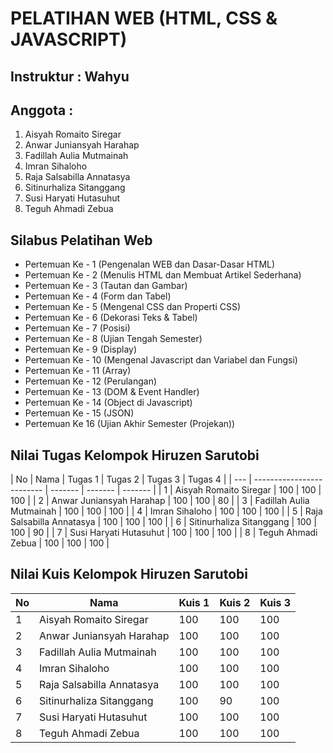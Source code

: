 # PELATIHAN WEB (HTML, CSS & JAVASCRIPT)

## Instruktur : Wahyu

## Anggota :

1. Aisyah Romaito Siregar
2. Anwar Juniansyah Harahap
3. Fadillah Aulia Mutmainah
4. Imran Sihaloho
5. Raja Salsabilla Annatasya
6. Sitinurhaliza Sitanggang
7. Susi Haryati Hutasuhut
8. Teguh Ahmadi Zebua

## Silabus Pelatihan Web

- Pertemuan Ke - 1 (Pengenalan WEB dan Dasar-Dasar HTML)
- Pertemuan Ke - 2 (Menulis HTML dan Membuat Artikel Sederhana)
- Pertemuan Ke - 3 (Tautan dan Gambar)
- Pertemuan Ke - 4 (Form dan Tabel)
- Pertemuan Ke - 5 (Mengenal CSS dan Properti CSS)
- Pertemuan Ke - 6 (Dekorasi Teks & Tabel)
- Pertemuan Ke - 7 (Posisi)
- Pertemuan Ke - 8 (Ujian Tengah Semester)
- Pertemuan Ke - 9 (Display)
- Pertemuan Ke - 10 (Mengenal Javascript dan Variabel dan Fungsi)
- Pertemuan Ke - 11 (Array)
- Pertemuan Ke - 12 (Perulangan)
- Pertemuan Ke - 13 (DOM & Event Handler)
- Pertemuan Ke - 14 (Object di Javascript)
- Pertemuan Ke - 15 (JSON)
- Pertemuan Ke 16 (Ujian Akhir Semester (Projekan))

## Nilai Tugas Kelompok Hiruzen Sarutobi

| No  | Nama                      | Tugas 1 | Tugas 2 | Tugas 3 | Tugas 4 |
| --- | ------------------------- | ------- | ------- | ------- |
| 1   | Aisyah Romaito Siregar    | 100     | 100     | 100     |
| 2   | Anwar Juniansyah Harahap  | 100     | 100     | 80      |
| 3   | Fadillah Aulia Mutmainah  | 100     | 100     | 100     |
| 4   | Imran Sihaloho            | 100     | 100     | 100     |
| 5   | Raja Salsabilla Annatasya | 100     | 100     | 100     |
| 6   | Sitinurhaliza Sitanggang  | 100     | 100     | 90      |
| 7   | Susi Haryati Hutasuhut    | 100     | 100     | 100     |
| 8   | Teguh Ahmadi Zebua        | 100     | 100     | 100     |

## Nilai Kuis Kelompok Hiruzen Sarutobi
| No  | Nama                      | Kuis 1 | Kuis 2 | Kuis 3 |
| --- | ------------------------- | ------ | ------ | ------ |
| 1   | Aisyah Romaito Siregar    | 100    | 100    | 100    |
| 2   | Anwar Juniansyah Harahap  | 100    | 100    | 100    |
| 3   | Fadillah Aulia Mutmainah  | 100    | 100    | 100    |
| 4   | Imran Sihaloho            | 100    | 100    | 100    |
| 5   | Raja Salsabilla Annatasya | 100    | 100    | 100    |
| 6   | Sitinurhaliza Sitanggang  | 100    | 90     | 100    |
| 7   | Susi Haryati Hutasuhut    | 100    | 100    | 100    |
| 8   | Teguh Ahmadi Zebua        | 100    | 100    | 100    |
